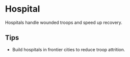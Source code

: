 # Hospital

Hospitals handle wounded troops and speed up recovery.

## Tips
- Build hospitals in frontier cities to reduce troop attrition.
